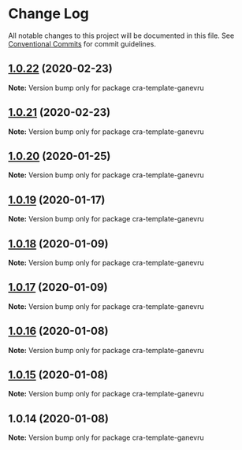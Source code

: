 # Change Log

All notable changes to this project will be documented in this file.
See [Conventional Commits](https://conventionalcommits.org) for commit guidelines.

## [1.0.22](https://github.com/Ganevru/cra-template-ganevru/compare/cra-template-ganevru@1.0.21...cra-template-ganevru@1.0.22) (2020-02-23)

**Note:** Version bump only for package cra-template-ganevru





## [1.0.21](https://github.com/Ganevru/cra-template-ganevru/compare/cra-template-ganevru@1.0.20...cra-template-ganevru@1.0.21) (2020-02-23)

**Note:** Version bump only for package cra-template-ganevru





## [1.0.20](https://github.com/Ganevru/cra-template-ganevru/compare/cra-template-ganevru@1.0.19...cra-template-ganevru@1.0.20) (2020-01-25)

**Note:** Version bump only for package cra-template-ganevru





## [1.0.19](https://github.com/Ganevru/cra-template-ganevru/compare/cra-template-ganevru@1.0.18...cra-template-ganevru@1.0.19) (2020-01-17)

**Note:** Version bump only for package cra-template-ganevru





## [1.0.18](https://github.com/Ganevru/cra-templates/compare/cra-template-ganevru@1.0.17...cra-template-ganevru@1.0.18) (2020-01-09)

**Note:** Version bump only for package cra-template-ganevru





## [1.0.17](https://github.com/Ganevru/cra-templates/compare/cra-template-ganevru@1.0.16...cra-template-ganevru@1.0.17) (2020-01-09)

**Note:** Version bump only for package cra-template-ganevru





## [1.0.16](https://github.com/Ganevru/cra-templates/compare/cra-template-ganevru@1.0.15...cra-template-ganevru@1.0.16) (2020-01-08)

**Note:** Version bump only for package cra-template-ganevru





## [1.0.15](https://github.com/Ganevru/cra-templates/compare/cra-template-ganevru@1.0.14...cra-template-ganevru@1.0.15) (2020-01-08)

**Note:** Version bump only for package cra-template-ganevru





## 1.0.14 (2020-01-08)

**Note:** Version bump only for package cra-template-ganevru
